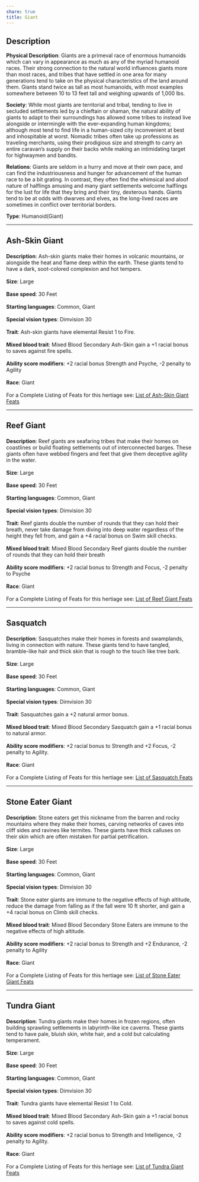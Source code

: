 ```yaml
---
share: true
title: Giant
---
```


## Description

**Physical Description**: Giants are a primeval race of enormous humanoids which can vary in appearance as much as any of the myriad humanoid races. Their strong connection to the natural world influences giants more than most races, and tribes that have settled in one area for many generations tend to take on the physical characteristics of the land around them. Giants stand twice as tall as most humanoids, with most examples somewhere between 10 to 13 feet tall and weighing upwards of 1,000 lbs.

**Society**: While most giants are territorial and tribal, tending to live in secluded settlements led by a chieftain or shaman, the natural ability of giants to adapt to their surroundings has allowed some tribes to instead live alongside or intermingle with the ever-expanding human kingdoms; although most tend to find life in a human-sized city inconvenient at best and inhospitable at worst. Nomadic tribes often take up professions as traveling merchants, using their prodigious size and strength to carry an entire caravan’s supply on their backs while making an intimidating target for highwaymen and bandits.

**Relations**: Giants are seldom in a hurry and move at their own pace, and can find the industriousness and hunger for advancement of the human race to be a bit grating. In contrast, they often find the whimsical and aloof nature of halflings amusing and many giant settlements welcome halflings for the lust for life that they bring and their tiny, dexterous hands. Giants tend to be at odds with dwarves and elves, as the long-lived races are sometimes in conflict over territorial borders.

**Type**: Humanoid(Giant)

<span><span><hr></span></span><h2><span><p>Ash-Skin Giant</p></span></h2><p><span><p><b>Description</b>:    Ash-skin giants make their homes in volcanic mountains, or alongside the heat and flame deep within the earth. These giants tend to have a dark, soot-colored complexion and hot tempers.<br><br><b>Size</b>:    Large<br><br><b>Base speed</b>:    30 Feet<br><br><b>Starting languages</b>:    Common, Giant<br><br><b>Special vision types</b>:    Dimvision 30<br><br><b>Trait</b>:    Ash-skin giants have elemental Resist 1 to Fire.<br><br><b>Mixed blood trait</b>:    Mixed Blood Secondary Ash-Skin gain a +1 racial bonus to saves against fire spells.<br><br><b>Ability score modifiers</b>:    +2 racial bonus Strength and Psyche, -2 penalty to Agility<br><br><b>Race</b>:    Giant<br><br>For a Complete Listing of Feats for this hertiage see: <a data-href="List of Ash-Skin Giant Feats" href="List of Ash-Skin Giant Feats" class="internal-link" target="_blank" rel="noopener">List of Ash-Skin Giant Feats</a></p></span></p><span><span><hr></span></span><h2><span><p>Reef Giant</p></span></h2><p><span><p><b>Description</b>:    Reef giants are seafaring tribes that make their homes on coastlines or build floating settlements out of interconnected barges. These giants often have webbed fingers and feet that give them deceptive agility in the water.<br><br><b>Size</b>:    Large<br><br><b>Base speed</b>:    30 Feet<br><br><b>Starting languages</b>:    Common, Giant<br><br><b>Special vision types</b>:    Dimvision 30<br><br><b>Trait</b>:    Reef giants double the number of rounds that they can hold their breath, never take damage from diving into deep water regardless of the height they fell from, and gain a +4 racial bonus on Swim skill checks.<br><br><b>Mixed blood trait</b>:    Mixed Blood Secondary Reef giants double the number of rounds that they can hold their breath<br><br><b>Ability score modifiers</b>:    +2 racial bonus to Strength and Focus, -2 penalty to Psyche<br><br><b>Race</b>:    Giant<br><br>For a Complete Listing of Feats for this hertiage see: <a data-href="List of Reef Giant Feats" href="List of Reef Giant Feats" class="internal-link" target="_blank" rel="noopener">List of Reef Giant Feats</a></p></span></p><span><span><hr></span></span><h2><span><p>Sasquatch</p></span></h2><p><span><p><b>Description</b>:    Sasquatches make their homes in forests and swamplands, living in connection with nature. These giants tend to have tangled, bramble-like hair and thick skin that is rough to the touch like tree bark.<br><br><b>Size</b>:    Large<br><br><b>Base speed</b>:    30 Feet<br><br><b>Starting languages</b>:    Common, Giant<br><br><b>Special vision types</b>:    Dimvision 30<br><br><b>Trait</b>:    Sasquatches gain a +2 natural armor bonus.<br><br><b>Mixed blood trait</b>:    Mixed Blood Secondary Sasquatch gain a +1 racial bonus to natural armor.<br><br><b>Ability score modifiers</b>:    +2 racial bonus to Strength and +2 Focus, -2 penalty to Agility.<br><br><b>Race</b>:    Giant<br><br>For a Complete Listing of Feats for this hertiage see: <a data-href="List of Sasquatch Feats" href="List of Sasquatch Feats" class="internal-link" target="_blank" rel="noopener">List of Sasquatch Feats</a></p></span></p><span><span><hr></span></span><h2><span><p>Stone Eater Giant</p></span></h2><p><span><p><b>Description</b>:    Stone eaters get this nickname from the barren and rocky mountains where they make their homes, carving networks of caves into cliff sides and ravines like termites. These giants have thick calluses on their skin which are often mistaken for partial petrification.<br><br><b>Size</b>:    Large<br><br><b>Base speed</b>:    30 Feet<br><br><b>Starting languages</b>:    Common, Giant<br><br><b>Special vision types</b>:    Dimvision 30<br><br><b>Trait</b>:    Stone eater giants are immune to the negative effects of high altitude, reduce the damage from falling as if the fall were 10 ft shorter, and gain a +4 racial bonus on Climb skill checks.<br><br><b>Mixed blood trait</b>:    Mixed Blood Secondary Stone Eaters are immune to the negative effects of high altitude.<br><br><b>Ability score modifiers</b>:    +2 racial bonus to Strength and +2 Endurance, -2 penalty to Agility<br><br><b>Race</b>:    Giant<br><br>For a Complete Listing of Feats for this hertiage see: <a data-href="List of Stone Eater Giant Feats" href="List of Stone Eater Giant Feats" class="internal-link" target="_blank" rel="noopener">List of Stone Eater Giant Feats</a></p></span></p><span><span><hr></span></span><h2><span><p>Tundra Giant</p></span></h2><p><span><p><b>Description</b>:    Tundra giants make their homes in frozen regions, often building sprawling settlements in labyrinth-like ice caverns. These giants tend to have pale, bluish skin, white hair, and a cold but calculating temperament.<br><br><b>Size</b>:    Large<br><br><b>Base speed</b>:    30 Feet<br><br><b>Starting languages</b>:    Common, Giant<br><br><b>Special vision types</b>:    Dimvision 30<br><br><b>Trait</b>:    Tundra giants have elemental Resist 1 to Cold.<br><br><b>Mixed blood trait</b>:    Mixed Blood Secondary Ash-Skin gain a +1 racial bonus to saves against cold spells.<br><br><b>Ability score modifiers</b>:    +2 racial bonus to Strength and Intelligence, -2 penalty to Agility.<br><br><b>Race</b>:    Giant<br><br>For a Complete Listing of Feats for this hertiage see: <a data-href="List of Tundra Giant Feats" href="List of Tundra Giant Feats" class="internal-link" target="_blank" rel="noopener">List of Tundra Giant Feats</a></p></span></p>